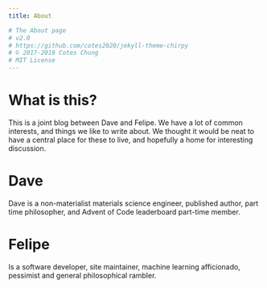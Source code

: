 ```yaml
---
title: About

# The About page
# v2.0
# https://github.com/cotes2020/jekyll-theme-chirpy
# © 2017-2019 Cotes Chung
# MIT License
---
```

# What is this?

This is a joint blog between Dave and Felipe. We have a lot of common interests, and things we like to write about. We thought it would be neat to have a central place for these to live, and hopefully a home for interesting discussion.

# Dave

Dave is a non-materialist materials science engineer, published author, part time philosopher, and Advent of Code leaderboard part-time member.

# Felipe

Is a software developer, site maintainer, machine learning afficionado, pessimist and general philosophical rambler. 
